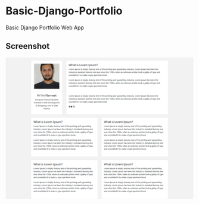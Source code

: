 # Basic-Django-Portfolio
Basic Django Portfolio Web App

## Screenshot

![Screenshot of My Portfolio](https://raw.githubusercontent.com/heynavneet/Basic-Django-Portfolio/master/sc/Screenshot.png)
